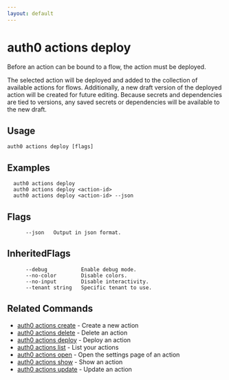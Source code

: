 ```yaml
---
layout: default
---
```

# auth0 actions deploy

Before an action can be bound to a flow, the action must be deployed.

The selected action will be deployed and added to the collection of available actions for flows. Additionally, a new draft version of the deployed action will be created for future editing. Because secrets and dependencies are tied to versions, any saved secrets or dependencies will be available to the new draft.

## Usage
```
auth0 actions deploy [flags]
```

## Examples

```
  auth0 actions deploy
  auth0 actions deploy <action-id>
  auth0 actions deploy <action-id> --json
```


## Flags

```
      --json   Output in json format.
```


## InheritedFlags

```
      --debug           Enable debug mode.
      --no-color        Disable colors.
      --no-input        Disable interactivity.
      --tenant string   Specific tenant to use.
```


## Related Commands

- [auth0 actions create](auth0_actions_create.md) - Create a new action
- [auth0 actions delete](auth0_actions_delete.md) - Delete an action
- [auth0 actions deploy](auth0_actions_deploy.md) - Deploy an action
- [auth0 actions list](auth0_actions_list.md) - List your actions
- [auth0 actions open](auth0_actions_open.md) - Open the settings page of an action
- [auth0 actions show](auth0_actions_show.md) - Show an action
- [auth0 actions update](auth0_actions_update.md) - Update an action


